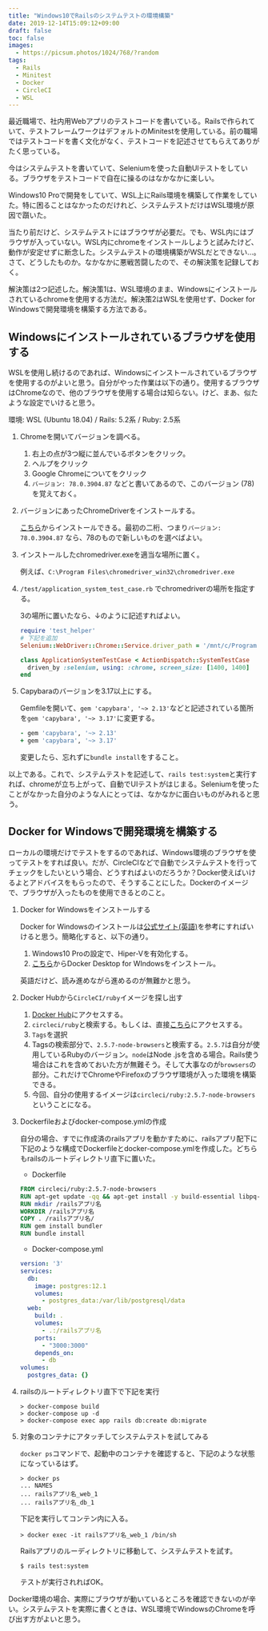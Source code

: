 ```yaml
---
title: "Windows10でRailsのシステムテストの環境構築"
date: 2019-12-14T15:09:12+09:00
draft: false
toc: false
images:
  - https://picsum.photos/1024/768/?random
tags:
  - Rails
  - Minitest
  - Docker
  - CircleCI
  - WSL
---
```


最近職場で、社内用Webアプリのテストコードを書いている。Railsで作られていて、テストフレームワークはデフォルトのMinitestを使用している。前の職場ではテストコードを書く文化がなく、テストコードを記述させてもらえてありがたく思っている。

今はシステムテストを書いていて、Seleniumを使った自動UIテストをしている。ブラウザをテストコードで自在に操るのはなかなかに楽しい。

Windows10 Proで開発をしていて、WSL上にRails環境を構築して作業をしていた。特に困ることはなかったのだけれど、システムテストだけはWSL環境が原因で躓いた。

当たり前だけど、システムテストにはブラウザが必要だ。でも、WSL内にはブラウザが入っていない。WSL内にchromeをインストールしようと試みたけど、動作が安定せずに断念した。システムテストの環境構築がWSLだとできない...。さて、どうしたものか。なかなかに悪戦苦闘したので、その解決策を記録しておく。

解決策は2つ記述した。解決策1は、WSL環境のまま、Windowsにインストールされているchromeを使用する方法だ。解決策2はWSLを使用せず、Docker for Windowsで開発環境を構築する方法である。

## Windowsにインストールされているブラウザを使用する

WSLを使用し続けるのであれば、Windowsにインストールされているブラウザを使用するのがよいと思う。自分がやった作業は以下の通り。使用するブラウザはChromeなので、他のブラウザを使用する場合は知らない。けど、まあ、似たような設定でいけると思う。

環境: WSL (Ubuntu 18.04) / Rails: 5.2系 / Ruby: 2.5系

1. Chromeを開いてバージョンを調べる。

    1. 右上の点が3つ縦に並んでいるボタンをクリック。
    2. ヘルプをクリック
    3. Google Chromeについてをクリック
    4. `バージョン: 78.0.3904.87` などと書いてあるので、このバージョン (78) を覚えておく。

2. バージョンにあったChromeDriverをインストールする。

    [こちら](https://chromedriver.chromium.org/downloads)からインストールできる。最初の二桁、つまり`バージョン: 78.0.3904.87` なら、78のもので新しいものを選べばよい。

3. インストールしたchromedriver.exeを適当な場所に置く。

    例えば、`C:\Program Files\chromedriver_win32\chromedriver.exe`

4. `/test/application_system_test_case.rb` でchromedriverの場所を指定する。

    3の場所に置いたなら、↓のように記述すればよい。

    ```ruby
    require 'test_helper'
    # 下記を追加
    Selenium::WebDriver::Chrome::Service.driver_path = '/mnt/c/Program Files/chromedriver_win32/chromedriver.exe'

    class ApplicationSystemTestCase < ActionDispatch::SystemTestCase
      driven_by :selenium, using: :chrome, screen_size: [1400, 1400]
    end
    ```

5. Capybaraのバージョンを3.17以上にする。

    Gemfileを開いて、`gem 'capybara', '~> 2.13'`などと記述されている箇所を`gem 'capybara', '~> 3.17'`に変更する。

    ```ruby
    - gem 'capybara', '~> 2.13'
    + gem 'capybara', '~> 3.17'
    ```

    変更したら、忘れずに`bundle install`をすること。

以上である。これで、システムテストを記述して、`rails test:system`と実行すれば、chromeが立ち上がって、自動でUIテストがはじまる。Seleniumを使ったことがなかった自分のような人にとっては、なかなかに面白いものがみれると思う。

## Docker for Windowsで開発環境を構築する

ローカルの環境だけでテストをするのであれば、Windows環境のブラウザを使ってテストをすれば良い。だが、CircleCIなどで自動でシステムテストを行ってチェックをしたいという場合、どうすればよいのだろうか？Docker使えばいけるよとアドバイスをもらったので、そうすることにした。Dockerのイメージで、ブラウザが入ったものを使用できるとのこと。

1. Docker for Windowsをインストールする

    Docker for Windowsのインストールは[公式サイト(英語)](https://docs.docker.com/docker-for-windows/install/)を参考にすればいけると思う。簡略化すると、以下の通り。

    1. Windows10 Proの設定で、Hiper-Vを有効化する。
    2. [こちら](https://hub.docker.com/?overlay=onboarding)からDocker Desktop for WIndowsをインストール。

    英語だけど、読み進めながら進めるのが無難かと思う。

2. Docker Hubから`CircleCI/ruby`イメージを探し出す

    1. [Docker Hub](https://hub.docker.com/)にアクセスする。
    2. `circleci/ruby`と検索する。もしくは、直接[こちら](https://hub.docker.com/r/circleci/ruby)にアクセスする。
    3. `Tags`を選択
    4. Tagsの検索部分で、`2.5.7-node-browsers`と検索する。`2.5.7`は自分が使用しているRubyのバージョン。`node`はNode .jsを含める場合。Rails使う場合はこれを含めておいた方が無難そう。そして大事なのが`browsers`の部分。これだけでChromeやFirefoxのブラウザ環境が入った環境を構築できる。
    5. 今回、自分の使用するイメージは`circleci/ruby:2.5.7-node-browsers`ということになる。

3. Dockerfileおよびdocker-compose.ymlの作成

    自分の場合、すでに作成済のrailsアプリを動かすために、railsアプリ配下に下記のような構成でDockerfileとdocker-compose.ymlを作成した。どちらもrailsのルートディレクトリ直下に置いた。

    - Dockerfile

    ```dockerfile
    FROM circleci/ruby:2.5.7-node-browsers
    RUN apt-get update -qq && apt-get install -y build-essential libpq-dev
    RUN mkdir /railsアプリ名
    WORKDIR /railsアプリ名
    COPY . /railsアプリ名/
    RUN gem install bundler
    RUN bundle install
    ```

    - Docker-compose.yml

    ```yaml
    version: '3'
    services:
      db:
        image: postgres:12.1
        volumes:
          - postgres_data:/var/lib/postgresql/data
      web:
        build: .
        volumes:
          - .:/railsアプリ名
        ports:
          - "3000:3000"
        depends_on:
          - db
    volumes:
      postgres_data: {}
    ```

4. railsのルートディレクトリ直下で下記を実行

    ```shell
    > docker-compose build
    > docker-compose up -d
    > docker-compose exec app rails db:create db:migrate
    ```

5. 対象のコンテナにアタッチしてシステムテストを試してみる

    `docker ps`コマンドで、起動中のコンテナを確認すると、下記のような状態になっているはず。

    ```shell
    > docker ps
    ... NAMES
    ... railsアプリ名_web_1
    ... railsアプリ名_db_1
    ```

    下記を実行してコンテン内に入る。

    ```shell
    > docker exec -it railsアプリ名_web_1 /bin/sh
    ```

    Railsアプリのルーディレクトリに移動して、システムテストを試す。

    ```shell
    $ rails test:system
    ```

    テストが実行されればOK。

Docker環境の場合、実際にブラウザが動いているところを確認できないのが辛い。システムテストを実際に書くときは、WSL環境でWindowsのChromeを呼び出す方がよいと思う。
